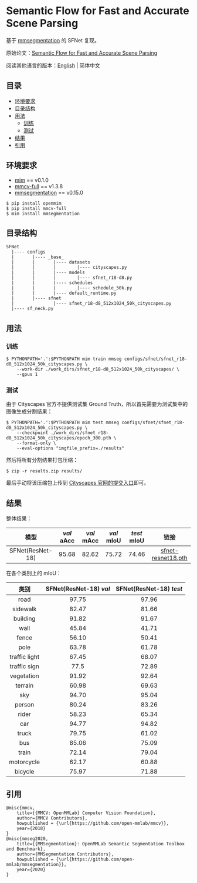 # Semantic Flow for Fast and Accurate Scene Parsing

基于 [mmsegmentation](https://github.com/open-mmlab/mmsegmentation) 的 SFNet 复现。

原始论文：[Semantic Flow for Fast and Accurate Scene Parsing](https://arxiv.org/abs/2002.10120)

阅读其他语言的版本：[English](./README_en-US.md) | 简体中文

## 目录

- [环境要求](#prerequisites)
- [目录结构](#file-structure)
- [用法](#usage)
    - [训练](#train)
    - [测试](#test)
- [结果](#results)
- [引用](#citation)

## <a name="prerequisites"></a> 环境要求

- [mim](https://github.com/open-mmlab/mim) == v0.1.0
- [mmcv-full](https://github.com/open-mmlab/mmcv) == v1.3.8
- [mmsegmentation](https://github.com/open-mmlab/mmsegmentation) == v0.15.0

```shell
$ pip install openmim
$ pip install mmcv-full
$ mim install mmsegmentation
```

## <a name="file-structure"></a> 目录结构

```
SFNet
  |---- configs
  |       |---- _base_
  |       |       |---- datasets
  |       |       |        |---- cityscapes.py
  |       |       |---- models
  |       |       |        |---- sfnet_r18-d8.py
  |       |       |---- schedules
  |       |       |        |---- schedule_50k.py
  |       |       |---- default_runtime.py
  |       |---- sfnet
  |               |---- sfnet_r18-d8_512x1024_50k_cityscapes.py
  |---- sf_neck.py
```

## <a name="usage"></a> 用法

### <a name="train"></a> 训练

```shell
$ PYTHONPATH='.':$PYTHONPATH mim train mmseg configs/sfnet/sfnet_r18-d8_512x1024_50k_cityscapes.py \
    --work-dir ./work_dirs/sfnet_r18-d8_512x1024_50k_cityscapes/ \
    --gpus 1
```

### <a name="test"></a> 测试

由于 Cityscapes 官方不提供测试集 Ground Truth，所以首先需要为测试集中的图像生成分割结果：

```shell
$ PYTHONPATH='.':$PYTHONPATH mim test mmseg configs/sfnet/sfnet_r18-d8_512x1024_50k_cityscapes.py \
    --checkpoint ./work_dirs/sfnet_r18-d8_512x1024_50k_cityscapes/epoch_300.pth \
    --format-only \
    --eval-options "imgfile_prefix=./results"
```

然后将所有分割结果打包压缩：

```shell
$ zip -r results.zip results/
```

最后手动将该压缩包上传到 [Cityscapes 官网的提交入口](https://www.cityscapes-dataset.com/submit/)即可。

## <a name="results"></a> 结果

整体结果：

模型 | *val* aAcc | *val* mAcc | *val* mIoU | *test* mIoU | 链接
:---: | :---: | :---: | :---: | :---: | :---:
SFNet(ResNet-18) | 95.68 | 82.62 | 75.72 | 74.46 | [sfnet-resnet18.pth](https://drive.google.com/file/d/1vPIWndVDQkBdK2bFaR472wzTRHWjBcpb/view?usp=sharing)

在各个类别上的 mIoU：

类别 | SFNet(ResNet-18) *val* | SFNet(ResNet-18) *test*
:---: | :---: | :---:
road | 97.75 | 97.96
sidewalk | 82.47 | 81.66
building | 91.82 | 91.67
wall | 45.84 | 41.71
fence | 56.10 | 50.41
pole | 63.78 | 61.78
traffic light | 67.45 | 68.07
traffic sign | 77.5 | 72.89
vegetation | 91.92 | 92.64
terrain | 60.98 | 69.63
sky | 94.70 | 95.04
person | 80.24 | 83.26
rider | 58.23 | 65.34
car | 94.77 | 94.82
truck | 79.75 | 61.02
bus | 85.06 | 75.09
train | 72.14 | 79.04
motorcycle | 62.17 | 60.88
bicycle | 75.97 | 71.88

## <a name="citation"></a> 引用

```
@misc{mmcv,
    title={{MMCV: OpenMMLab} Computer Vision Foundation},
    author={MMCV Contributors},
    howpublished = {\url{https://github.com/open-mmlab/mmcv}},
    year={2018}
}
@misc{mmseg2020,
    title={{MMSegmentation}: OpenMMLab Semantic Segmentation Toolbox and Benchmark},
    author={MMSegmentation Contributors},
    howpublished = {\url{https://github.com/open-mmlab/mmsegmentation}},
    year={2020}
}
```

